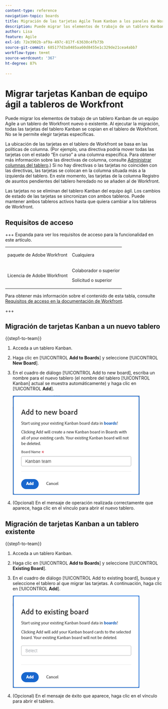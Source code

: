 ```yaml
---
content-type: reference
navigation-topic: boards
title: Migración de las tarjetas Agile Team Kanban a los paneles de Workfront
description: Puede migrar los elementos de trabajo de un tablero Kanban de un equipo Agile a un tablero de Workfront nuevo o existente.
author: Lisa
feature: Agile
exl-id: 72e3902b-af9a-497c-817f-63630c4fb73b
source-git-commit: 685177d3a8485aa60d8455e1c329de21cea4abb7
workflow-type: tm+mt
source-wordcount: '367'
ht-degree: 87%

---
```


# Migrar tarjetas Kanban de equipo ágil a tableros de Workfront

Puede migrar los elementos de trabajo de un tablero Kanban de un equipo Agile a un tablero de Workfront nuevo o existente. Al ejecutar la migración, todas las tarjetas del tablero Kanban se copian en el tablero de Workfront. No se le permite elegir tarjetas específicas.

La ubicación de las tarjetas en el tablero de Workfront se basa en las políticas de columna. (Por ejemplo, una directiva podría mover todas las tarjetas con el estado “En curso” a una columna específica. Para obtener más información sobre las directivas de columna, consulte [Administrar columnas del tablero](/help/quicksilver/agile/get-started-with-boards/manage-board-columns.md).) Si no hay directivas o las tarjetas no coinciden con las directivas, las tarjetas se colocan en la columna situada más a la izquierda del tablero. En este momento, las tarjetas de la columna Registro de asuntos pendientes del tablero heredado no se añaden al de Workfront.

Las tarjetas no se eliminan del tablero Kanban del equipo ágil. Los cambios de estado de las tarjetas se sincronizan con ambos tableros. Puede mantener ambos tableros activos hasta que quiera cambiar a los tableros de Workfront.

## Requisitos de acceso

+++ Expanda para ver los requisitos de acceso para la funcionalidad en este artículo.

<table style="table-layout:auto"> 
 <col> 
 <col> 
 <tbody> 
  <tr> 
   <td role="rowheader">paquete de Adobe Workfront</td> 
   <td> <p>Cualquiera</p> </td> 
  </tr> 
  <tr> 
   <td role="rowheader">Licencia de Adobe Workfront</td> 
   <td> 
   <p>Colaborador o superior</p> 
   <p>Solicitud o superior</p>
   </td> 
  </tr> 
 </tbody> 
</table>

Para obtener más información sobre el contenido de esta tabla, consulte [Requisitos de acceso en la documentación de Workfront](/help/quicksilver/administration-and-setup/add-users/access-levels-and-object-permissions/access-level-requirements-in-documentation.md).

+++

## Migración de tarjetas Kanban a un nuevo tablero

{{step1-to-team}}

1. Acceda a un tablero Kanban.
1. Haga clic en [!UICONTROL **Add to Boards**] y seleccione [!UICONTROL **New Board**].
1. En el cuadro de diálogo [!UICONTROL Add to new board], escriba un nombre para el nuevo tablero (el nombre del tablero [!UICONTROL Kanban] actual se muestra automáticamente) y haga clic en [!UICONTROL **Add**].

   ![Añadir tarjetas Kanban al nuevo tablero](assets/add-kanban-cards-to-new-board-dialog.png)

1. (Opcional) En el mensaje de operación realizada correctamente que aparece, haga clic en el vínculo para abrir el nuevo tablero.

## Migración de tarjetas Kanban a un tablero existente

{{step1-to-team}}

1. Acceda a un tablero Kanban.
1. Haga clic en [!UICONTROL **Add to Boards**] y seleccione [!UICONTROL **Existing Board**].
1. En el cuadro de diálogo [!UICONTROL Add to existing board], busque y seleccione el tablero al que migrar las tarjetas. A continuación, haga clic en [!UICONTROL **Add**].

   ![Añadir tarjetas Kanban al tablero existente](assets/add-kanban-cards-to-existing-board-dialog.png)

1. (Opcional) En el mensaje de éxito que aparece, haga clic en el vínculo para abrir el tablero.
